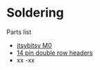 # Soldering

Parts list
- [itsybitsy M0](https://www.adafruit.com/product/3727)
- [14 pin double row headers](https://www.aliexpress.com/item/100-pcs-2-54-mm-0-100-Pitch-2x14-28-Pin-Dual-Row-PCB-Female-Header/32807834427.html?spm=a2g0s.9042311.0.0.6d234c4dALUkls)
- xx
-xx
